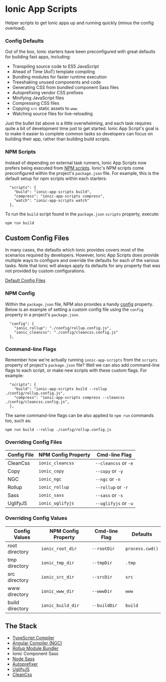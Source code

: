 # Ionic App Scripts

Helper scripts to get Ionic apps up and running quickly (minus the config overload).


### Config Defaults

Out of the box, Ionic starters have been preconfigured with great defaults for building fast apps, including:

- Transpiling source code to ES5 JavaScript
- Ahead of Time (AoT) template compiling
- Bundling modules for faster runtime execution
- Treeshaking unused components and code
- Generating CSS from bundled component Sass files
- Autoprefixing vendor CSS prefixes
- Minifying JavaScript files
- Compressing CSS files
- Copying `src` static assets to `www`
- Watching source files for live-reloading

Just the bullet list above is a little overwhelming, and each task requires quite a bit of development time just to get started. Ionic App Script's goal is to make it easier to complete common tasks so developers can focus on building their app, rather than building build scripts.


### NPM Scripts

Instead of depending on external task runners, Ionic App Scripts now prefers being executed from [NPM scripts](https://docs.npmjs.com/misc/scripts). Ionic's NPM scripts come preconfigured within the project's `package.json` file. For example, this is the default setup for npm scripts within each starters:

```
  "scripts": {
    "build": "ionic-app-scripts build",
    "compress": "ionic-app-scripts compress",
    "watch": "ionic-app-scripts watch"
  },
```

To run the `build` script found in the `package.json` `scripts` property, execute:

```
npm run build
```


## Custom Config Files

In many cases, the defaults which Ionic provides covers most of the scenarios required by developers. However, Ionic App Scripts does provide multiple ways to configure and override the defaults for each of the various tasks. Note that Ionic will always apply its defaults for any property that was not provided by custom configurations.

[Default Config Files](https://github.com/driftyco/ionic-app-scripts/tree/master/config)

### NPM Config

Within the `package.json` file, NPM also provides a handy [config](https://docs.npmjs.com/misc/config#per-package-config-settings) property. Below is an example of setting a custom config file using the `config` property in a project's `package.json`.

```
  "config": {
    "ionic_rollup": "./config/rollup.config.js",
    "ionic_cleancss": "./config/cleancss.config.js"
  },
```

### Command-line Flags

Remember how we're actually running `ionic-app-scripts` from the `scripts` property of project's `package.json` file? Well we can also add command-line flags to each script, or make new scripts with these custom flags. For example:

```
  "scripts": {
    "build": "ionic-app-scripts build --rollup ./config/rollup.config.js",
    "compress": "ionic-app-scripts compress --cleancss ./config/cleancss.config.js",
  },
```

The same command-line flags can be also applied to `npm run` commands too, such as:

```
npm run build --rollup ./config/rollup.config.js
```


### Overriding Config Files

| Config File | NPM Config Property | Cmd-line Flag        |
|-------------|---------------------|----------------------|
| CleanCss    | `ionic_cleancss`    | `--cleancss` or `-e` |
| Copy        | `ionic_copy`        | `--copy` or `-y`     |
| NGC         | `ionic_ngc`         | `--ngc` or `-n`      |
| Rollup      | `ionic_rollup`      | `--rollup` or `-r`   |
| Sass        | `ionic_sass`        | `--sass` or `-s`     |
| UglifyJS    | `ionic_uglifyjs`    | `--uglifyjs` or `-u` |


### Overriding Config Values

| Config Values   | NPM Config Property | Cmd-line Flag | Defaults        |
|-----------------|---------------------|---------------|-----------------|
| root directory  | `ionic_root_dir`    | `--rootDir`   | `process.cwd()` |
| tmp directory   | `ionic_tmp_dir`     | `--tmpDir`    | `.tmp`          |
| src directory   | `ionic_src_dir`     | `--srcDir`    | `src`           |
| www directory   | `ionic_www_dir`     | `--wwwDir`    | `www`           |
| build directory | `ionic_build_dir`   | `--buildDir`  | `build`         |


## The Stack

- [TypeScript Compiler](https://www.typescriptlang.org/)
- [Angular Compiler (NGC)](https://github.com/angular/angular/tree/master/modules/%40angular/compiler-cli)
- [Rollup Module Bundler](http://rollupjs.org/)
- Ionic Component Sass
- [Node Sass](https://www.npmjs.com/package/node-sass)
- [Autoprefixer](https://github.com/postcss/autoprefixer)
- [UglifyJS](http://lisperator.net/uglifyjs/)
- [CleanCss](https://github.com/jakubpawlowicz/clean-css)
